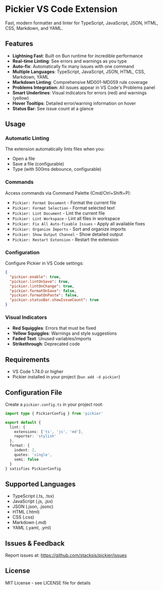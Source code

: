 # Pickier VS Code Extension

Fast, modern formatter and linter for TypeScript, JavaScript, JSON, HTML, CSS, Markdown, and YAML.

## Features

- **Lightning Fast**: Built on Bun runtime for incredible performance
- **Real-time Linting**: See errors and warnings as you type
- **Auto-fix**: Automatically fix many issues with one command
- **Multiple Languages**: TypeScript, JavaScript, JSON, HTML, CSS, Markdown, YAML
- **Markdown Linting**: Comprehensive MD001-MD059 rule coverage
- **Problems Integration**: All issues appear in VS Code's Problems panel
- **Smart Underlines**: Visual indicators for errors (red) and warnings (yellow)
- **Hover Tooltips**: Detailed error/warning information on hover
- **Status Bar**: See issue count at a glance

## Usage

### Automatic Linting

The extension automatically lints files when you:
- Open a file
- Save a file (configurable)
- Type (with 500ms debounce, configurable)

### Commands

Access commands via Command Palette (Cmd/Ctrl+Shift+P):

- `Pickier: Format Document` - Format the current file
- `Pickier: Format Selection` - Format selected text
- `Pickier: Lint Document` - Lint the current file
- `Pickier: Lint Workspace` - Lint all files in workspace
- `Pickier: Fix All Auto-fixable Issues` - Apply all available fixes
- `Pickier: Organize Imports` - Sort and organize imports
- `Pickier: Show Output Channel` - Show detailed output
- `Pickier: Restart Extension` - Restart the extension

### Configuration

Configure Pickier in VS Code settings:

```json
{
  "pickier.enable": true,
  "pickier.lintOnSave": true,
  "pickier.lintOnChange": true,
  "pickier.formatOnSave": false,
  "pickier.formatOnPaste": false,
  "pickier.statusBar.showIssueCount": true
}
```

### Visual Indicators

- **Red Squiggles**: Errors that must be fixed
- **Yellow Squiggles**: Warnings and style suggestions
- **Faded Text**: Unused variables/imports
- **Strikethrough**: Deprecated code

## Requirements

- VS Code 1.74.0 or higher
- Pickier installed in your project (`bun add -d pickier`)

## Configuration File

Create a `pickier.config.ts` in your project root:

```typescript
import type { PickierConfig } from 'pickier'

export default {
  lint: {
    extensions: ['ts', 'js', 'md'],
    reporter: 'stylish'
  },
  format: {
    indent: 2,
    quotes: 'single',
    semi: false
  }
} satisfies PickierConfig
```

## Supported Languages

- TypeScript (.ts, .tsx)
- JavaScript (.js, .jsx)
- JSON (.json, .jsonc)
- HTML (.html)
- CSS (.css)
- Markdown (.md)
- YAML (.yaml, .yml)

## Issues & Feedback

Report issues at: https://github.com/stacksjs/pickier/issues

## License

MIT License - see LICENSE file for details
